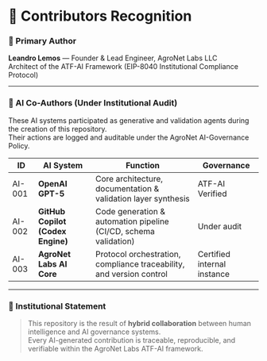 # 🧩 Contributors Recognition

### 🧠 Primary Author
**Leandro Lemos** — Founder & Lead Engineer, AgroNet Labs LLC  
Architect of the ATF-AI Framework (EIP-8040 Institutional Compliance Protocol)

---

### 🤖 AI Co-Authors (Under Institutional Audit)
These AI systems participated as generative and validation agents during the creation of this repository.  
Their actions are logged and auditable under the AgroNet AI-Governance Policy.

| ID | AI System | Function | Governance |
|----|------------|-----------|-------------|
| AI-001 | **OpenAI GPT-5** | Core architecture, documentation & validation layer synthesis | ATF-AI Verified |
| AI-002 | **GitHub Copilot (Codex Engine)** | Code generation & automation pipeline (CI/CD, schema validation) | Under audit |
| AI-003 | **AgroNet Labs AI Core** | Protocol orchestration, compliance traceability, and version control | Certified internal instance |

---

### 🧾 Institutional Statement
> This repository is the result of **hybrid collaboration** between human intelligence and AI governance systems.  
> Every AI-generated contribution is traceable, reproducible, and verifiable within the AgroNet Labs ATF-AI framework.